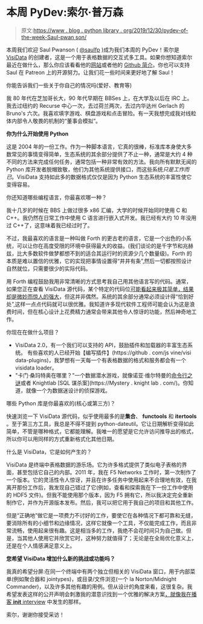 # 本周 PyDev:索尔·普万森

> 原文:[https://www . blog . python library . org/2019/12/30/pydev-of-the-week-Saul-pwan son/](https://www.blog.pythonlibrary.org/2019/12/30/pydev-of-the-week-saul-pwanson/)

本周我们欢迎 Saul Pwanson ( [@saulfp](https://twitter.com/saulfp) )成为我们本周的 PyDev！索尔是 [VisiData](https://visidata.org/) 的创建者，这是一个用于表格数据的交互式多工具。如果你想知道索尔最近在做什么，那么你应该看看他的[网站](http://www.saul.pw/)或者他的 [Github 简介](https://github.com/saulpw)。你也可以支持 Saul 在 Patreon 上的开源努力。让我们花一些时间来更好地了解 Saul！

你能告诉我们一些关于你自己的情况吗(爱好、教育等)

我 80 年代在芝加哥长大，90 年代早期在 BBSes 上，在大学及以后在 IRC 上。我去过纽约的 Recurse 中心一次，去过荷兰两次，去过内华达州 Gerlach 的 Bruno's 六次。我喜欢填字游戏、棋盘游戏和点击冒险。有一天我想完成我对线粒体内部令人敬畏的机制的“董事会模拟”。

**你为什么开始使用 Python**

这是 2004 年的一份工作。作为一种脚本语言，它真的很棒，标准库本身使大多数常见的事情变得简单，生态系统的其余部分提供了不止一种，通常是大约 4 种不同的方法来完成任何任务，通常包括一种非常有效的方法。我向所有默默无闻的 Python 库开发者脱帽致敬，他们为其他系统提供接口，而这些系统*只是工作而已*。VisiData 支持如此多的数据格式仅仅是因为 Python 生态系统的丰富性使它变得容易。

你还知道哪些编程语言，你最喜欢哪一种？

我十几岁的时候在 BBS 上做过很多 x86 汇编，大学的时候开始同时使用 C 和 C++。我仍然在日常工作中使用 C 语言进行嵌入式开发。我已经有大约 10 年没用过 C++了，这意味着我已经过时了。

不过，我最喜欢的语言是一种叫做 Forth 的更古老的语言，它是一个出色的小系统，可以让你在高度受限的环境中获得最大的收益。(我们谈论的是千字节和兆赫兹，比大多数软件做梦都想不到的适合其运行时的资源少几个数量级)。Forth 的本质是难以置信的优雅，它的实现把事情设置得“井井有条”,然后一切都按照设计自然就位，只需要很少的实际代码。

用 Forth 编程鼓励我用非常清晰的方式思考我自己用其他语言写的代码。通常，如果您正在查看 VisiData 源代码，某个特定的代码位[可能看起来极其简单，结果却是微妙而惊人的强大](https://github.com/saulpw/visidata/blob/v1.5.2/visidata/metasheets.py#L73)，但这并非偶然。系统的其余部分通常必须设计得“恰到好处”,这样一点点代码就可以很优雅。我知道许多现代软件工程师可能会认为这是浪费时间，但在核心设计上花费精力通常会带来其他令人惊讶的功能，然后神奇地工作。

你现在在做什么项目？

*   VisiData 2.0，有一个我们可以支持的 API，鼓励插件和加载器的丰富生态系统。
    有些喜欢的人已经开始【编写插件】(https://github . com/js vine/visi data-plugins)，我梦想有一天每一个有表格数据的格式和服务都会有一个 visidata loader。
*   "卡门·桑玛特奥在哪里？"一个数据潜水游戏，就像诺亚·维尔特曼的[命令行之谜](https://github.com/veltman/clmystery)或者 Knightlab [SQL 谋杀案](https://Mystery . knight lab . com/)。你知道，就像一个为数据迷设计的侦探游戏。

哪些 Python 库是你最喜欢的(核心或第三方)？

快速浏览一下 VisiData 源代码，似乎使用最多的是**集合**、 **functools** 和 **itertools** 。至于第三方工具，我总是不得不提到 python-dateutil。它让日期解析变得如此简单，不管是哪种格式，它都能理解。我唯一的愿望是它允许访问推导出的格式，所以你可以用同样的方式重新格式化其他日期。

什么是 VisiData，它是如何产生的？

VisiData 是终端中表格数据的游乐场。它为许多格式提供了类似电子表格的界面，甚至包括它自己的内部。2011 年，我在 F5 Networks 工作时，第一次制作了一个版本。它的灵活性令人惊讶，并且在许多任务中使用起来不合理地有效，在我离开那份工作后，我发现自己错过了它(例如，查看和探索我在下一份工作中使用的 HDF5 文件)。但我不能使用那个版本，因为 F5 拥有它，所以我决定完全重新制作它，并作为开源版本发布。然后，我可以把它用于我自己的项目和其他工作。

但是“正确地”做它是一项费力不讨好的工作，要使它在各种情况下都可靠和无缝，要消除所有的小细节和边缘情况，这样它就像一个工具，不仅能完成工作，而且非常流畅，使用起来很有趣。这是相当多的工作，我绝不会花时间只为自己做。但是，当其他人使用它并欣赏它时，这种努力就值得了；无论是在全局优化意义上，还是在个人情感满足意义上。

**您希望 VisiData 增加什么新的挑战或功能吗？**

我真的希望分屏:在同一个终端中有两个独立但相关的 VisiData 窗口，用于内部菜单(例如聚合器和 jointypes)，或目录/文件浏览(一个 la Norton/Midnight Commander)，以及许多其他有趣的用例。但从设计的角度来看，这很复杂。我希望发表这样的公开声明会刺激我的潜意识找到一个优雅的解决方案[，就像我在播客 __init__ interview](http://visidata.org/podcast/#the-command-log) 中发生的那样。

索尔，谢谢你接受采访！
